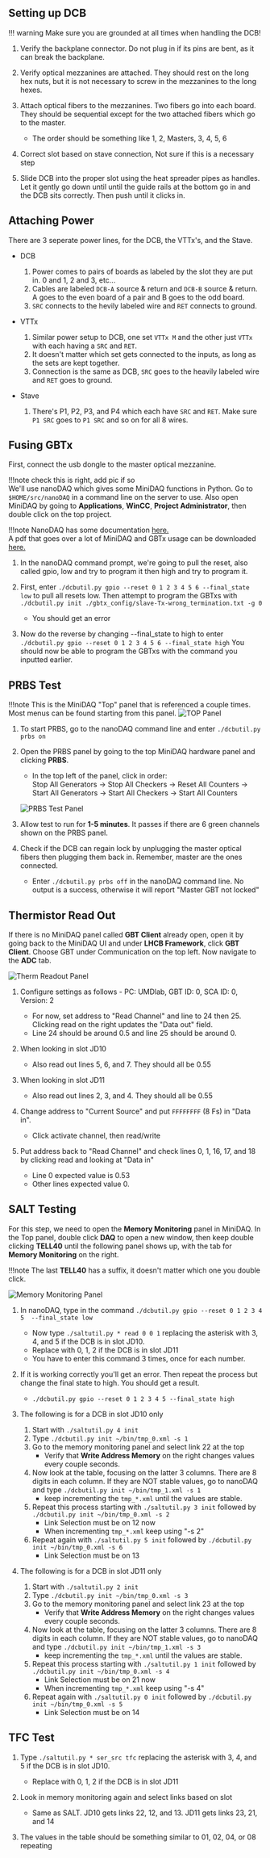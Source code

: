 ## Setting up DCB

!!! warning
	Make sure you are grounded at all times when handling the DCB!
	
1. Verify the backplane connector. Do not plug in if its pins are bent, as it 
   can break the backplane.

2. Verify optical mezzanines are attached. They should rest on the long hex 
   nuts, but it is not necessary to screw in the mezzanines to the long hexes.
   
3. Attach optical fibers to the mezzanines. Two fibers go into each board. They
   should be sequential except for the two attached fibers which go to the
   master. 
	- The order should be something like 1, 2, Masters, 3, 4, 5, 6
	
4. Correct slot based on stave connection, Not sure if this is a necessary step

5. Slide DCB into the proper slot using the heat spreader pipes as handles. 
   Let it gently go down until until the guide rails at the bottom go in and 
   the DCB sits correctly. Then push until it clicks in.
   
## Attaching Power

There are 3 seperate power lines, for the DCB, the VTTx's, and the Stave.

- DCB
	1. Power comes to pairs of boards as labeled by the slot they are put in. 0
	   and 1, 2 and 3, etc...
	2. Cables are labeled `DCB-A` source & return and `DCB-B` source & return. A 
	   goes to the even board of a pair and B goes to the odd board.
	3. `SRC` connects to the hevily labeled wire and `RET` connects to ground.

- VTTx	
	1. Similar power setup to DCB, one set `VTTx M` and the other just `VTTx`
	   with each having a `SRC` and `RET`.
	2. It doesn't matter which set gets connected to the inputs, as long as the 
	   sets are kept together.
	3. Connection is the same as DCB, `SRC` goes to the heavily labeled wire and
	   `RET` goes to ground.

- Stave
	1. There's P1, P2, P3, and P4 which each have `SRC` and `RET`. Make sure 
	   `P1 SRC` goes to `P1 SRC` and so on for all 8 wires.
	   
## Fusing GBTx

First, connect the usb dongle to the master optical mezzanine. 

!!!note 
	check this is right, add pic if so
<br>
We'll use nanoDAQ which gives some MiniDAQ functions in Python. Go to 
`$HOME/src/nanoDAQ` in a command line on the server to use. Also open MiniDAQ
by going to **Applications**, **WinCC**, **Project Administrator**, then 
double click on the top project.

!!!note
	NanoDAQ has some documentation [here.](https://github.com/umd-lhcb/nanoDAQ/blob/master/README.md)
	<br> A pdf that goes over a lot of MiniDAQ and GBTx usage can be downloaded
	[here.](https://github.com/umd-lhcb/gbtx_brds_doc/releases/download/0.8.5/gbtx_brds_doc.pdf)
1. In the nanoDAQ command prompt, we're going to pull the reset, also called 
   gpio, low and try to program it then high and try to program it. 
   
2. First, enter `./dcbutil.py gpio --reset 0 1 2 3 4 5 6 --final_state low` to
   pull all resets low. Then attempt to program the GBTxs with 
   `./dcbutil.py init ./gbtx_config/slave-Tx-wrong_termination.txt -g 0`
	- You should get an error

3. Now do the reverse by changing --final_state to high to enter 
   `./dcbutil.py gpio --reset 0 1 2 3 4 5 6 --final_state high` You should now
   be able to program the GBTxs with the command you inputted earlier.
   
## PRBS Test

!!!note
	This is the MiniDAQ "Top" panel that is referenced a couple times. Most 
	menus can be found starting from this panel.
![TOP Panel](screenshots/top.png)

1. To start PRBS, go to the nanoDAQ command line and enter `./dcbutil.py prbs on`

2. Open the PRBS panel by going to the top MiniDAQ hardware panel and clicking 
   **PRBS**. 
	- In the top left of the panel, click in order: <br>
	  Stop All Generators → Stop All Checkers → Reset All Counters →  <br>
	  Start All Generators → Start All Checkers → Start All Counters

	![PRBS Test Panel](screenshots/prbs.png)

3. Allow test to run for **1-5 minutes**. It passes if there are 6 green channels 
   shown on the PRBS panel.
   
4. Check if the DCB can regain lock by unplugging the master optical fibers then
   plugging them back in. Remember, master are the ones connected. 
	- Enter `./dcbutil.py prbs off` in the nanoDAQ command line. No output is a
	  success, otherwise it will report "Master GBT not locked"
	  
## Thermistor Read Out

If there is no MiniDAQ panel called **GBT Client** already open, open it by
going back to the MiniDAQ UI and under **LHCB Framework**, click 
**GBT Client**. Choose GBT under Communication on the top left. Now navigate 
to the **ADC** tab.

![Therm Readout Panel](gbt_client_adc_readout_readchannel.png)

1. Configure settings as follows - PC: UMDlab, GBT ID: 0, SCA ID: 0, Version: 2
	- For now, set address to "Read Channel" and line to 24 then 25. Clicking 
	  read on the right updates the "Data out" field.
	- Line 24 should be around 0.5 and line 25 should be around 0.
	
2. When looking in slot JD10
	- Also read out lines 5, 6, and 7. They should all be 0.55

3. When looking in slot JD11
	- Also read out lines 2, 3, and 4. They should all be 0.55
	
4. Change address to "Current Source" and put `FFFFFFFF` (8 Fs) in "Data in". 
	- Click activate channel, then read/write 

5. Put address back to "Read Channel" and check lines 0, 1, 16, 17, and 18 by 
   clicking read and looking at "Data in"
	- Line 0 expected value is 0.53
	- Other lines expected value 0.
	
## SALT Testing

For this step, we need to open the **Memory Monitoring** panel in MiniDAQ. In 
the Top panel, double click **DAQ** to open a new window, then keep double 
clicking **TELL40** until the following panel shows up, with the tab for 
**Memory Monitoring** on the right.

!!!note
	The last **TELL40** has a suffix, it doesn't matter which one you double 
	click.

![Memory Monitoring Panel](screenshots/mem_mon.png)

1. In nanoDAQ, type in the command `./dcbutil.py gpio --reset 0 1 2 3 4 5 
   --final_state low` 
	- Now type `./saltutil.py * read 0 0 1` replacing the asterisk with 3, 4, 
	  and 5 if the DCB is in slot JD10.
	- Replace with 0, 1, 2 if the DCB is in slot JD11
	- You have to enter this command 3 times, once for each number.

2. If it is working correctly you'll get an error. Then repeat the process 
   but change the final state to high. You should get a result.
	- `./dcbutil.py gpio --reset 0 1 2 3 4 5 --final_state high` 
	
3. The following is for a DCB in slot JD10 only
	1. Start with `./saltutil.py 4 init`
	2. Type `./dcbutil.py init ~/bin/tmp_0.xml -s 1`
	3. Go to the memory monitoring panel and select link 22 at the top
		- Verify that **Write Address Memory** on the right changes values every
		  couple seconds.
	4. Now look at the table, focusing on the latter 3 columns. There are 8 
	   digits in each column. If they are NOT stable values, 
	   go to nanoDAQ and type `./dcbutil.py init ~/bin/tmp_1.xml -s 1`
		- keep incrementing the `tmp_*.xml` until the values are stable.
	5. Repeat this process starting with `./saltutil.py 3 init` followed by 
	   `./dcbutil.py init ~/bin/tmp_0.xml -s 2`
		- Link Selection must be on 12 now
		- When incrementing `tmp_*.xml` keep using "-s 2"
	6. Repeat again with `./saltutil.py 5 init` followed by 
	   `./dcbutil.py init ~/bin/tmp_0.xml -s 6`
		- Link Selection must be on 13
		
4. The following is for a DCB in slot JD11 only
	1. Start with `./saltutil.py 2 init`
	2. Type `./dcbutil.py init ~/bin/tmp_0.xml -s 3`
	3. Go to the memory monitoring panel and select link 23 at the top
		- Verify that **Write Address Memory** on the right changes values every
		  couple seconds.
	4. Now look at the table, focusing on the latter 3 columns. There are 8 
	   digits in each column. If they are NOT stable values, 
	   go to nanoDAQ and type `./dcbutil.py init ~/bin/tmp_1.xml -s 3`
		- keep incrementing the `tmp_*.xml` until the values are stable.
	5. Repeat this process starting with `./saltutil.py 1 init` followed by 
	   `./dcbutil.py init ~/bin/tmp_0.xml -s 4`
		- Link Selection must be on 21 now
		- When incrementing `tmp_*.xml` keep using "-s 4"
	6. Repeat again with `./saltutil.py 0 init` followed by 
	   `./dcbutil.py init ~/bin/tmp_0.xml -s 5`
		- Link Selection must be on 14
		
## TFC Test

1. Type `./saltutil.py * ser_src tfc` replacing the asterisk with 3, 4, and 5 
   if the DCB is in slot JD10.
	- Replace with 0, 1, 2 if the DCB is in slot JD11
	
2. Look in memory monitoring again and select links based on slot
	- Same as SALT. JD10 gets links 22, 12, and 13. JD11 gets links 23, 21, and 
	  14

3. The values in the table should be something similar to 01, 02, 04, or 08
   repeating 

